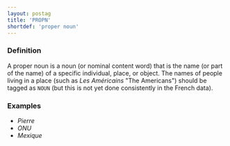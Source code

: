 ```yaml
---
layout: postag
title: 'PROPN'
shortdef: 'proper noun'
---
```


### Definition

A proper noun is a noun (or nominal content word) that is the name (or part of the name) of a specific individual, place, or object.
The names of people living in a place (such as _Les Américains_ "The Americans") should be tagged as `NOUN` (but this is not yet done consistently in the French data).

### Examples

- _Pierre_
- _ONU_
- _Mexique_
